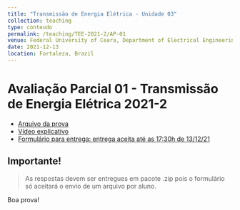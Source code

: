 ```yaml
---
title: "Transmissão de Energia Elétrica - Unidade 03"
collection: teaching
type: conteudo
permalink: /teaching/TEE-2021-2/AP-01
venue: Federal University of Ceara, Department of Electrical Engineering
date: 2021-12-13
location: Fortaleza, Brazil
---
```


# Avaliação Parcial 01 - Transmissão de Energia Elétrica 2021-2
- [Arquivo da prova](https://drive.google.com/file/d/1V1a9NS72CdLzrZEIRl-RCtbGYSO3G5Po/view?usp=drivesdk)
- [Vídeo explicativo](https://drive.google.com/file/d/1KqWRbalzMUzxeOVbCdxegKBJBHiQ6Ol4/view?usp=sharing)
- [Formulário para entrega: entrega aceita até as 17:30h de 13/12/21](https://forms.gle/Kx6kB6mPakM1kMt69)

## Importante!

> As respostas devem ser entregues em pacote .zip pois o formulário só aceitará o envio de um arquivo por aluno.

Boa prova!